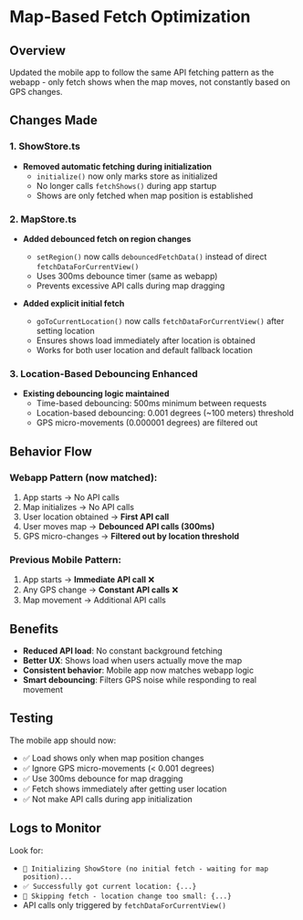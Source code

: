 # Map-Based Fetch Optimization

## Overview

Updated the mobile app to follow the same API fetching pattern as the webapp - only fetch shows when the map moves, not constantly based on GPS changes.

## Changes Made

### 1. **ShowStore.ts**

- **Removed automatic fetching during initialization**
  - `initialize()` now only marks store as initialized
  - No longer calls `fetchShows()` during app startup
  - Shows are only fetched when map position is established

### 2. **MapStore.ts**

- **Added debounced fetch on region changes**
  - `setRegion()` now calls `debouncedFetchData()` instead of direct `fetchDataForCurrentView()`
  - Uses 300ms debounce timer (same as webapp)
  - Prevents excessive API calls during map dragging

- **Added explicit initial fetch**
  - `goToCurrentLocation()` now calls `fetchDataForCurrentView()` after setting location
  - Ensures shows load immediately after location is obtained
  - Works for both user location and default fallback location

### 3. **Location-Based Debouncing Enhanced**

- **Existing debouncing logic maintained**
  - Time-based debouncing: 500ms minimum between requests
  - Location-based debouncing: 0.001 degrees (~100 meters) threshold
  - GPS micro-movements (0.000001 degrees) are filtered out

## Behavior Flow

### Webapp Pattern (now matched):

1. App starts → No API calls
2. Map initializes → No API calls
3. User location obtained → **First API call**
4. User moves map → **Debounced API calls (300ms)**
5. GPS micro-changes → **Filtered out by location threshold**

### Previous Mobile Pattern:

1. App starts → **Immediate API call** ❌
2. Any GPS change → **Constant API calls** ❌
3. Map movement → Additional API calls

## Benefits

- **Reduced API load**: No constant background fetching
- **Better UX**: Shows load when users actually move the map
- **Consistent behavior**: Mobile app now matches webapp logic
- **Smart debouncing**: Filters GPS noise while responding to real movement

## Testing

The mobile app should now:

- ✅ Load shows only when map position changes
- ✅ Ignore GPS micro-movements (< 0.001 degrees)
- ✅ Use 300ms debounce for map dragging
- ✅ Fetch shows immediately after getting user location
- ✅ Not make API calls during app initialization

## Logs to Monitor

Look for:

- `🚀 Initializing ShowStore (no initial fetch - waiting for map position)...`
- `✅ Successfully got current location: {...}`
- `🚫 Skipping fetch - location change too small: {...}`
- API calls only triggered by `fetchDataForCurrentView()`
